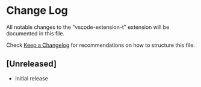 # Change Log

All notable changes to the "vscode-extension-t" extension will be documented in this file.

Check [Keep a Changelog](http://keepachangelog.com/) for recommendations on how to structure this file.

## [Unreleased]

- Initial release